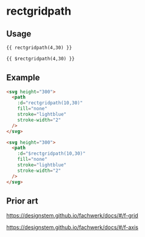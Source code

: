 # rectgridpath

## Usage

```md
{{ rectgridpath(4,30) }}

{{ $rectgridpath(4,30) }}
```

## Example

```md
<svg height="300">
  <path
    :d="rectgridpath(10,30)"
    fill="none"
    stroke="lightblue"
    stroke-width="2"
  />
</svg>
```

```md
<svg height="300">
  <path
    :d="$rectgridpath(10,30)"
    fill="none"
    stroke="lightblue"
    stroke-width="2"
  />
</svg>
```

## Prior art

https://designstem.github.io/fachwerk/docs/#/f-grid

https://designstem.github.io/fachwerk/docs/#/f-axis
